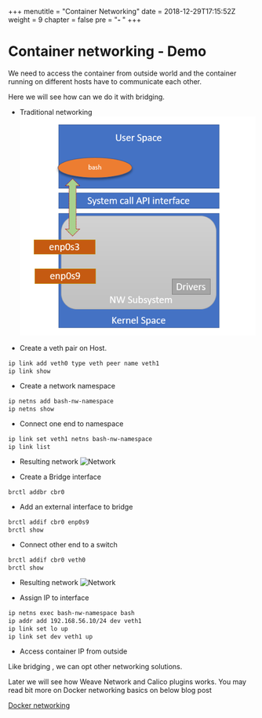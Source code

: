 +++
menutitle = "Container Networking"
date = 2018-12-29T17:15:52Z
weight = 9
chapter = false
pre = "<b>- </b>"
+++

# Container networking - Demo

We need to access the container from outside world and the container running on different hosts have to communicate each other.

Here we will see how can we do it with bridging.

* Traditional networking
![Network](nw-traditional.png?classes=shadow)

* Create a veth pair on Host.
```
ip link add veth0 type veth peer name veth1
ip link show
```

* Create a network namespace
```
ip netns add bash-nw-namespace
ip netns show
```

* Connect one end to namespace
```
ip link set veth1 netns bash-nw-namespace
ip link list
```
* Resulting network
![Network](/images/nw-namespace.png?classes=shadow)

* Create a Bridge interface
```
brctl addbr cbr0
```

* Add an external interface to bridge
```
brctl addif cbr0 enp0s9
brctl show
```

* Connect other end to a switch
```
brctl addif cbr0 veth0
brctl show
```
* Resulting network
![Network](/images/nw-namespace-with-bridge.png?classes=shadow)

* Assign IP to interface
```
ip netns exec bash-nw-namespace bash
ip addr add 192.168.56.10/24 dev veth1
ip link set lo up
ip link set dev veth1 up
```

* Access container IP from outside

Like bridging , we can opt other networking solutions.

Later we will see how Weave Network and Calico plugins works.
You may read bit more on Docker networking basics on below blog post

[Docker networking](https://blog.docker.com/2016/12/understanding-docker-networking-drivers-use-cases/)
